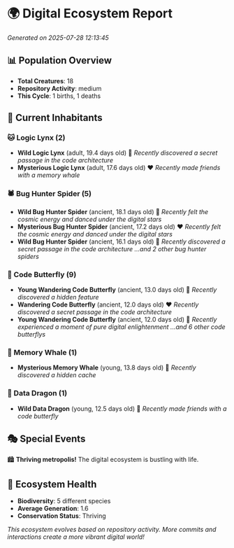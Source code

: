 # 🌍 Digital Ecosystem Report
*Generated on 2025-07-28 12:13:45*

## 📊 Population Overview
- **Total Creatures**: 18
- **Repository Activity**: medium
- **This Cycle**: 1 births, 1 deaths

## 👥 Current Inhabitants

### 🐱 Logic Lynx (2)
- **Wild Logic Lynx** (adult, 19.4 days old) 💛
  *Recently discovered a secret passage in the code architecture*
- **Mysterious Logic Lynx** (adult, 17.6 days old) ❤️
  *Recently made friends with a memory whale*

### 🕷️ Bug Hunter Spider (5)
- **Wild Bug Hunter Spider** (ancient, 18.1 days old) 💛
  *Recently felt the cosmic energy and danced under the digital stars*
- **Mysterious Bug Hunter Spider** (ancient, 17.2 days old) ❤️
  *Recently felt the cosmic energy and danced under the digital stars*
- **Wild Bug Hunter Spider** (ancient, 16.1 days old) 💚
  *Recently discovered a secret passage in the code architecture*
  *...and 2 other bug hunter spiders*

### 🦋 Code Butterfly (9)
- **Young Wandering Code Butterfly** (ancient, 13.0 days old) 💛
  *Recently discovered a hidden feature*
- **Wandering Code Butterfly** (ancient, 12.0 days old) ❤️
  *Recently discovered a secret passage in the code architecture*
- **Young Wandering Code Butterfly** (ancient, 12.0 days old) 💚
  *Recently experienced a moment of pure digital enlightenment*
  *...and 6 other code butterflys*

### 🐋 Memory Whale (1)
- **Mysterious Memory Whale** (young, 13.8 days old) 💚
  *Recently discovered a hidden cache*

### 🐉 Data Dragon (1)
- **Wild Data Dragon** (young, 12.5 days old) 💚
  *Recently made friends with a code butterfly*

## 🎭 Special Events

🏙️ **Thriving metropolis!** The digital ecosystem is bustling with life.

## 🔬 Ecosystem Health
- **Biodiversity**: 5 different species
- **Average Generation**: 1.6
- **Conservation Status**: Thriving

*This ecosystem evolves based on repository activity. More commits and interactions create a more vibrant digital world!*